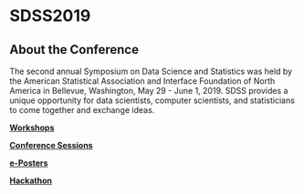 # SDSS2019

## About the Conference
The second annual Symposium on Data Science and Statistics was held by the American Statistical Association and Interface Foundation of North America in Bellevue, Washington, May 29 - June 1, 2019. SDSS provides a unique opportunity for data scientists, computer scientists, and statisticians to come together and exchange ideas.


**[Workshops](workshops.md)**

**[Conference Sessions](sessions.md)**

**[e-Posters](eposters.md)**

**[Hackathon](https://github.com/Reed-Statistics/SDSS2019-Hack)**
